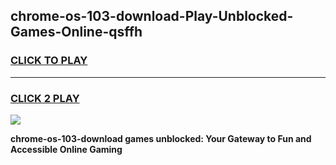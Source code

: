 
## chrome-os-103-download-Play-Unblocked-Games-Online-qsffh
<h3>
<a href="https://premium76.site?title=chrome-os-103-download&ref=25A">CLICK TO PLAY</a></h3>
<hr>

<h3>
<a href="https://premium76.site?title=chrome-os-103-download&ref=25A">CLICK 2 PLAY</a>
  
</h3>

<a href="https://premium76.site?title=chrome-os-103-download&ref=25A"><img src="https://clearcache.store/games.png"></a>


**chrome-os-103-download games unblocked: Your Gateway to Fun and Accessible Online Gaming**
